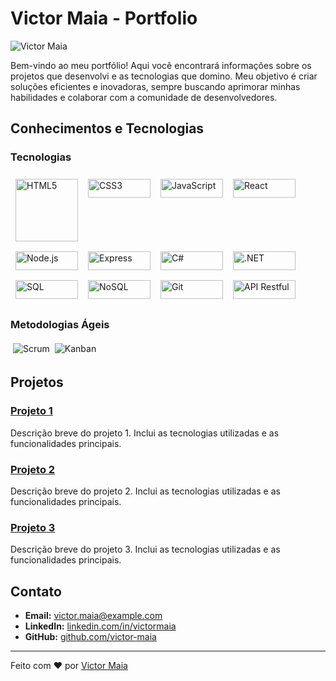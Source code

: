 # Victor Maia - Portfolio

![Victor Maia](https://your-image-url.com/banner.png)

Bem-vindo ao meu portfólio! Aqui você encontrará informações sobre os projetos que desenvolvi e as tecnologias que domino. Meu objetivo é criar soluções eficientes e inovadoras, sempre buscando aprimorar minhas habilidades e colaborar com a comunidade de desenvolvedores.

## Conhecimentos e Tecnologias

### Tecnologias
<div style="display: flex; flex-wrap: wrap;">
    <img src="https://img.shields.io/badge/-HTML5-E34F26?style=flat&logo=html5&logoColor=white" alt="HTML5" style="margin: 8px; width: 100px;"/>
    <img src="https://img.shields.io/badge/-CSS3-1572B6?style=flat&logo=css3&logoColor=white" alt="CSS3" style="margin: 8px; width: 100px; height: 30px;"/>
    <img src="https://img.shields.io/badge/-JavaScript-F7DF1E?style=flat&logo=javascript&logoColor=black" alt="JavaScript" style="margin: 8px; width: 100px; height: 30px;"/>
    <img src="https://img.shields.io/badge/-React-61DAFB?style=flat&logo=react&logoColor=black" alt="React" style="margin: 8px; width: 100px; height: 30px;"/>
    <img src="https://img.shields.io/badge/-Node.js-339933?style=flat&logo=node.js&logoColor=white" alt="Node.js" style="margin: 8px; width: 100px; height: 30px;"/>
    <img src="https://img.shields.io/badge/-Express-000000?style=flat&logo=express&logoColor=white" alt="Express" style="margin: 8px; width: 100px; height: 30px;"/>
    <img src="https://img.shields.io/badge/-C%23-239120?style=flat&logo=c-sharp&logoColor=white" alt="C#" style="margin: 8px; width: 100px; height: 30px;"/>
    <img src="https://img.shields.io/badge/-.NET-512BD4?style=flat&logo=dotnet&logoColor=white" alt=".NET" style="margin: 8px; width: 100px; height: 30px;"/>
    <img src="https://img.shields.io/badge/-SQL-CC2927?style=flat&logo=microsoft-sql-server&logoColor=white" alt="SQL" style="margin: 8px; width: 100px; height: 30px;"/>
    <img src="https://img.shields.io/badge/-NoSQL-3E4C59?style=flat&logo=mongodb&logoColor=white" alt="NoSQL" style="margin: 8px; width: 100px; height: 30px;"/>
    <img src="https://img.shields.io/badge/-Git-F05032?style=flat&logo=git&logoColor=white" alt="Git" style="margin: 8px; width: 100px; height: 30px;"/>
    <img src="https://img.shields.io/badge/-API%20Restful-0052CC?style=flat&logo=restful&logoColor=white" alt="API Restful" style="margin: 8px; width: 100px; height: 30px;"/>
</div>

### Metodologias Ágeis

<div style="display: flex; flex-wrap: wrap;">
    <img src="https://img.shields.io/badge/-Scrum-6DB33F?style=flat&logo=scrumalliance&logoColor=white" alt="Scrum" style="margin: 4px;"/>
    <img src="https://img.shields.io/badge/-Kanban-0052CC?style=flat&logo=kanban&logoColor=white" alt="Kanban" style="margin: 4px;"/>
</div>

## Projetos

### [Projeto 1](https://github.com/username/projeto1)
Descrição breve do projeto 1. Inclui as tecnologias utilizadas e as funcionalidades principais.

### [Projeto 2](https://github.com/username/projeto2)
Descrição breve do projeto 2. Inclui as tecnologias utilizadas e as funcionalidades principais.

### [Projeto 3](https://github.com/username/projeto3)
Descrição breve do projeto 3. Inclui as tecnologias utilizadas e as funcionalidades principais.

## Contato

- **Email:** [victor.maia@example.com](mailto:victor.maia@example.com)
- **LinkedIn:** [linkedin.com/in/victormaia](https://linkedin.com/in/victormaia)
- **GitHub:** [github.com/victor-maia](https://github.com/victor-maia)

---

Feito com ❤️ por [Victor Maia](https://github.com/victor-maia)
